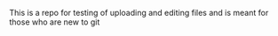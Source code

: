 This is a repo for testing of uploading and editing files and is meant for those who are new to git
